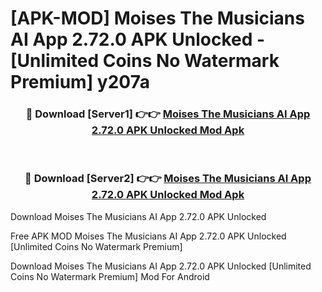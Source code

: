# [APK-MOD] Moises  The Musicians AI App 2.72.0 APK Unlocked - [Unlimited Coins No Watermark Premium] y207a



<div align="center">
<h3>🔴 Download [Server1] 👉👉 <a href="https://momento.my/?title=Moises__The_Musicians_AI_App_2.72.0_APK_Unlocked">Moises  The Musicians AI App 2.72.0 APK Unlocked Mod Apk</a></h3><br>

<h3>🔴 Download [Server2] 👉👉 <a href="https://momento.my/?title=Moises__The_Musicians_AI_App_2.72.0_APK_Unlocked">Moises  The Musicians AI App 2.72.0 APK Unlocked Mod Apk</a></h3>
</div>



Download Moises  The Musicians AI App 2.72.0 APK Unlocked 

Free APK MOD Moises  The Musicians AI App 2.72.0 APK Unlocked [Unlimited Coins No Watermark Premium]

Download Moises  The Musicians AI App 2.72.0 APK Unlocked [Unlimited Coins No Watermark Premium] Mod For Android
